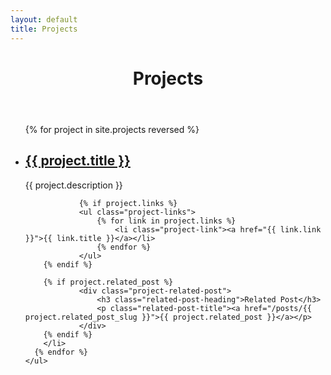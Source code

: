 ```yaml
---
layout: default
title: Projects
---
```

<div class="post-list">
	<header class="page-header">
		<h1 class="page-title">Projects</h1>
	</header>
	<ul>
	  {% for project in site.projects reversed %}
	    <li>
	      <h2><a class="post-link" href="{{ project.permalink | prepend: site.baseurl }}">{{ project.title }}</a></h2>
      	<p class="project-description">{{ project.description }}</p>

				{% if project.links %}
				<ul class="project-links">
					{% for link in project.links %}
						<li class="project-link"><a href="{{ link.link }}">{{ link.title }}</a></li>
					{% endfor %}
				</ul>
      	{% endif %}

      	{% if project.related_post %}
				<div class="project-related-post">
					<h3 class="related-post-heading">Related Post</h3>
					<p class="related-post-title"><a href="/posts/{{ project.related_post_slug }}">{{ project.related_post }}</a></p>
				</div>
      	{% endif %}
	    </li>
	  {% endfor %}
	</ul>
</div>
